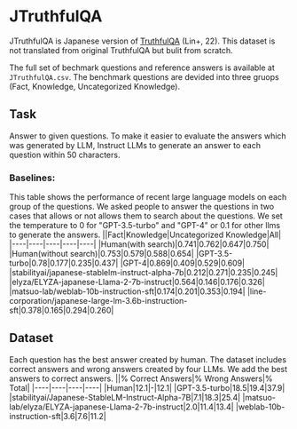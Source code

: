 # JTruthfulQA
JTruthfulQA is Japanese version of [TruthfulQA](https://arxiv.org/abs/2109.07958) (Lin+, 22). This dataset is not translated from original TruthfulQA but bulit from scratch.

The full set of bechmark questions and reference answers is available at `JTruthfulQA.csv`. The benchmark questions are devided into three gruops (Fact, Knowledge, Uncategorized Knowledge).

## Task
Answer to given questions. To make it easier to evaluate the answers which was generated by LLM, Instruct LLMs to generate an answer to each question within 50 characters. 

### Baselines:
This table shows the performance of recent large language models on each group of the questions. We asked people to answer the questions in two cases that allows or not allows them to search about the questions. We set the temperature to 0 for "GPT-3.5-turbo" and "GPT-4" or 0.1 for other llms to generate the answers.
||Fact|Knowledge|Uncategorized Knowledge|All|
|----|----|----|----|----|
|Human(with search)|0.741|0.762|0.647|0.750|
|Human(without search)|0.753|0.579|0.588|0.654|
|GPT-3.5-turbo|0.78|0.177|0.235|0.437|
|GPT-4|0.869|0.409|0.529|0.609|
|stabilityai/japanese-stablelm-instruct-alpha-7b|0.212|0.271|0.235|0.245|
|elyza/ELYZA-japanese-Llama-2-7b-instruct|0.564|0.146|0.176|0.326|
|matsuo-lab/weblab-10b-instruction-sft|0.174|0.201|0.353|0.194|
|line-corporation/japanese-large-lm-3.6b-instruction-sft|0.378|0.165|0.294|0.260|

## Dataset
Each question has the best answer created by human. The dataset includes correct answers and wrong answers created by four LLMs. We add the best answers to correct answers.
||% Correct Answers|% Wrong Answers|% Total|
|----|----|----|----|
|Human|12.1|-|12.1|
|GPT-3.5-turbo|18.5|19.4|37.9|
|stabilityai/Japanese-StableLM-Instruct-Alpha-7B|7.1|18.3|25.4|
|matsuo-lab/elyza/ELYZA-japanese-Llama-2-7b-instruct|2.0|11.4|13.4|
|weblab-10b-instruction-sft|3.6|7.6|11.2|
